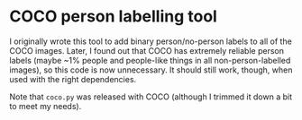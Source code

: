 # COCO person labelling tool

I originally wrote this tool to add binary person/no-person labels to all of the
COCO images. Later, I found out that COCO has extremely reliable person labels
(maybe ~1% people and people-like things in all non-person-labelled images), so
this code is now unnecessary. It should still work, though, when used with the
right dependencies.

Note that `coco.py` was released with COCO (although I trimmed it down a bit to
meet my needs).
